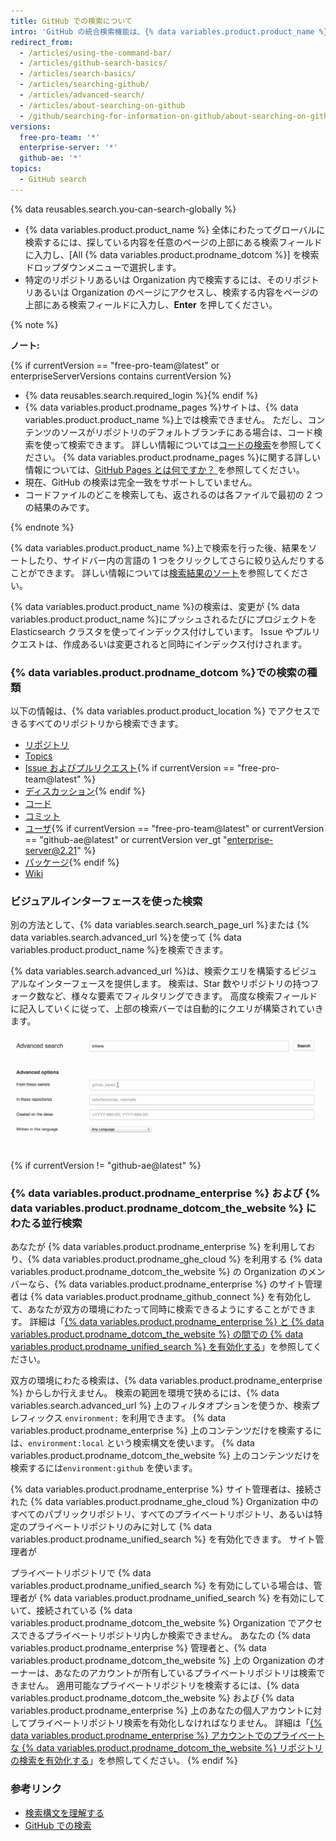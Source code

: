 ```yaml
---
title: GitHub での検索について
intro: 'GitHub の統合検索機能は、{% data variables.product.product_name %}上の多くのリポジトリ、ユーザ、コードの行が対象です。'
redirect_from:
  - /articles/using-the-command-bar/
  - /articles/github-search-basics/
  - /articles/search-basics/
  - /articles/searching-github/
  - /articles/advanced-search/
  - /articles/about-searching-on-github
  - /github/searching-for-information-on-github/about-searching-on-github
versions:
  free-pro-team: '*'
  enterprise-server: '*'
  github-ae: '*'
topics:
  - GitHub search
---
```

{% data reusables.search.you-can-search-globally %}

- {% data variables.product.product_name %} 全体にわたってグローバルに検索するには、探している内容を任意のページの上部にある検索フィールドに入力し、[All {% data variables.product.prodname_dotcom %}] を検索ドロップダウンメニューで選択します。
- 特定のリポジトリあるいは Organization 内で検索するには、そのリポジトリあるいは Organization のページにアクセスし、検索する内容をページの上部にある検索フィールドに入力し、**Enter** を押してください。

{% note %}

**ノート:**

{% if currentVersion == "free-pro-team@latest" or enterpriseServerVersions contains currentVersion %}
- {% data reusables.search.required_login %}{% endif %}
- {% data variables.product.prodname_pages %}サイトは、{% data variables.product.product_name %}上では検索できません。 ただし、コンテンツのソースがリポジトリのデフォルトブランチにある場合は、コード検索を使って検索できます。 詳しい情報については[コードの検索](/articles/searching-code)を参照してください。 {% data variables.product.prodname_pages %}に関する詳しい情報については、[GitHub Pages とは何ですか？ ](/articles/what-is-github-pages/)を参照してください。
- 現在、GitHub の検索は完全一致をサポートしていません。
- コードファイルのどこを検索しても、返されるのは各ファイルで最初の 2 つの結果のみです。

{% endnote %}

{% data variables.product.product_name %}上で検索を行った後、結果をソートしたり、サイドバー内の言語の 1 つをクリックしてさらに絞り込んだりすることができます。 詳しい情報については[検索結果のソート](/articles/sorting-search-results)を参照してください。

{% data variables.product.product_name %}の検索は、変更が {% data variables.product.product_name %}にプッシュされるたびにプロジェクトを Elasticsearch クラスタを使ってインデックス付けしています。 Issue やプルリクエストは、作成あるいは変更されると同時にインデックス付けされます。

### {% data variables.product.prodname_dotcom %}での検索の種類

以下の情報は、{% data variables.product.product_location %} でアクセスできるすべてのリポジトリから検索できます。

- [リポジトリ](/articles/searching-for-repositories)
- [Topics](/articles/searching-topics)
- [Issue およびプルリクエスト](/articles/searching-issues-and-pull-requests){% if currentVersion == "free-pro-team@latest" %}
- [ディスカッション](/github/searching-for-information-on-github/searching-discussions){% endif %}
- [コード](/articles/searching-code)
- [コミット](/articles/searching-commits)
- [ユーザ](/articles/searching-users){% if currentVersion == "free-pro-team@latest" or currentVersion == "github-ae@latest"  or currentVersion ver_gt "enterprise-server@2.21" %}
- [パッケージ](/github/searching-for-information-on-github/searching-for-packages){% endif %}
- [Wiki](/articles/searching-wikis)

### ビジュアルインターフェースを使った検索

別の方法として、{% data variables.search.search_page_url %}または {% data variables.search.advanced_url %}を使って {% data variables.product.product_name %}を検索できます。

{% data variables.search.advanced_url %}は、検索クエリを構築するビジュアルなインターフェースを提供します。 検索は、Star 数やリポジトリの持つフォーク数など、様々な要素でフィルタリングできます。 高度な検索フィールドに記入していくに従って、上部の検索バーでは自動的にクエリが構築されていきます。

![高度な検索](/assets/images/help/search/advanced_search_demo.gif)

{% if currentVersion != "github-ae@latest" %}
### {% data variables.product.prodname_enterprise %} および {% data variables.product.prodname_dotcom_the_website %} にわたる並行検索

あなたが {% data variables.product.prodname_enterprise %} を利用しており、{% data variables.product.prodname_ghe_cloud %} を利用する {% data variables.product.prodname_dotcom_the_website %} の Organization のメンバーなら、{% data variables.product.prodname_enterprise %} のサイト管理者は {% data variables.product.prodname_github_connect %} を有効化して、あなたが双方の環境にわたって同時に検索できるようにすることができます。 詳細は「[{% data variables.product.prodname_enterprise %} と {% data variables.product.prodname_dotcom_the_website %} の間での {% data variables.product.prodname_unified_search %} を有効化する](/enterprise/admin/guides/developer-workflow/enabling-unified-search-between-github-enterprise-server-and-github-com)」を参照してください。

双方の環境にわたる検索は、{% data variables.product.prodname_enterprise %} からしか行えません。 検索の範囲を環境で狭めるには、{% data variables.search.advanced_url %} 上のフィルタオプションを使うか、検索プレフィックス `environment:` を利用できます。 {% data variables.product.prodname_enterprise %} 上のコンテンツだけを検索するには、`environment:local` という検索構文を使います。 {% data variables.product.prodname_dotcom_the_website %} 上のコンテンツだけを検索するには`environment:github` を使います。

{% data variables.product.prodname_enterprise %} サイト管理者は、接続された {% data variables.product.prodname_ghe_cloud %} Organization 中のすべてのパブリックリポジトリ、すべてのプライベートリポジトリ、あるいは特定のプライベートリポジトリのみに対して {% data variables.product.prodname_unified_search %} を有効化できます。
サイト管理者が

プライベートリポジトリで {% data variables.product.prodname_unified_search %} を有効にしている場合は、管理者が {% data variables.product.prodname_unified_search %} を有効にしていて、接続されている {% data variables.product.prodname_dotcom_the_website %} Organization でアクセスできるプライベートリポジトリ内しか検索できません。 あなたの {% data variables.product.prodname_enterprise %} 管理者と、{% data variables.product.prodname_dotcom_the_website %} 上の Organization のオーナーは、あなたのアカウントが所有しているプライベートリポジトリは検索できません。 適用可能なプライベートリポジトリを検索するには、{% data variables.product.prodname_dotcom_the_website %} および {% data variables.product.prodname_enterprise %} 上のあなたの個人アカウントに対してプライベートリポジトリ検索を有効化しなければなりません。 詳細は「[{% data variables.product.prodname_enterprise %} アカウントでのプライベートな {% data variables.product.prodname_dotcom_the_website %} リポジトリの検索を有効化する](/articles/enabling-private-github-com-repository-search-in-your-github-enterprise-server-account)」を参照してください。
{% endif %}

### 参考リンク

- [検索構文を理解する](/articles/understanding-the-search-syntax)
- [GitHub での検索](/articles/searching-on-github)
